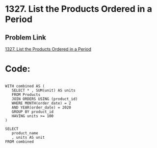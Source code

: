 # 1327. List the Products Ordered in a Period

## Problem Link
[1327. List the Products Ordered in a Period](https://leetcode.com/problems/list-the-products-ordered-in-a-period/description/?envType=study-plan-v2&envId=top-sql-50)

# Code:

```

WITH combined AS (
   SELECT * , SUM(unit) AS units
   FROM Products
   JOIN ORDERS USING (product_id)
   WHERE MONTH(order_date) = 2
   AND YEAR(order_date) = 2020
   GROUP BY product_id
   HAVING units >= 100
)

SELECT 
   product_name
   , units AS unit
FROM combined 
